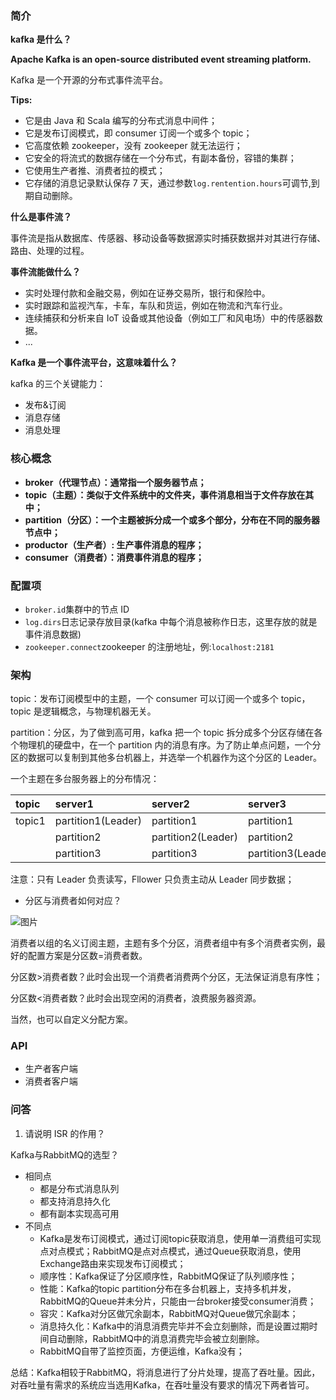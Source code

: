 ### 简介

**kafka 是什么？**

**Apache Kafka is an open-source distributed event streaming platform.**

Kafka 是一个开源的分布式事件流平台。

**Tips:**

* 它是由 Java 和 Scala 编写的分布式消息中间件；
* 它是发布订阅模式，即 consumer 订阅一个或多个 topic；
* 它高度依赖 zookeeper，没有 zookeeper 就无法运行；
* 它安全的将流式的数据存储在一个分布式，有副本备份，容错的集群；
* 它使用生产者推、消费者拉的模式；
* 它存储的消息记录默认保存 7 天，通过参数`log.rentention.hours`可调节,到期自动删除。

**什么是事件流？**

事件流是指从数据库、传感器、移动设备等数据源实时捕获数据并对其进行存储、路由、处理的过程。

**事件流能做什么？**

* 实时处理付款和金融交易，例如在证券交易所，银行和保险中。
* 实时跟踪和监视汽车，卡车，车队和货运，例如在物流和汽车行业。
* 连续捕获和分析来自 IoT 设备或其他设备（例如工厂和风电场）中的传感器数据。
* ...

**Kafka 是一个事件流平台，这意味着什么？**

kafka 的三个关键能力：

* 发布&订阅
* 消息存储
* 消息处理
### 核心概念

* **broker（代理节点）：通常指一个服务器节点；**
* **topic（主题）：类似于文件系统中的文件夹，事件消息相当于文件存放在其中；**
* **partition（分区）：一个主题被拆分成一个或多个部分，分布在不同的服务器节点中；**
* **productor（生产者）: 生产事件消息的程序；**
* **consumer（消费者）：消费事件消息的程序；**
### 配置项

* `broker.id`集群中的节点 ID
* `log.dirs`日志记录存放目录(kafka 中每个消息被称作日志，这里存放的就是事件消息数据)
* `zookeeper.connect`zookeeper 的注册地址，例:`localhost:2181`

### 架构

topic：发布订阅模型中的主题，一个 consumer 可以订阅一个或多个 topic，topic 是逻辑概念，与物理机器无关。

partition：分区，为了做到高可用，kafka 把一个 topic 拆分成多个分区存储在各个物理机的硬盘中，在一个 partition 内的消息有序。为了防止单点问题，一个分区的数据可以复制到其他多台机器上，并选举一个机器作为这个分区的 Leader。

一个主题在多台服务器上的分布情况：

|topic|server1|server2|server3|
|:----|:----|:----|:----|
|topic1|partition1(Leader)|partition1|partition1|
|    |partition2|partition2(Leader)|partition2|
|    |partition3|partition3|partition3(Leader)|

注意：只有 Leader 负责读写，Fllower 只负责主动从 Leader 同步数据；

* 分区与消费者如何对应？

![图片](https://uploader.shimo.im/f/cHLAtwKNXdiyDXO3.png!thumbnail?fileGuid=HjCgT9VgDYVWVXtC)

消费者以组的名义订阅主题，主题有多个分区，消费者组中有多个消费者实例，最好的配置方案是分区数=消费者数。

分区数>消费者数？此时会出现一个消费者消费两个分区，无法保证消息有序性；

分区数<消费者数？此时会出现空闲的消费者，浪费服务器资源。

当然，也可以自定义分配方案。

### API

* 生产者客户端
* 消费者客户端
### 问答

1. 请说明 ISR 的作用？



Kafka与RabbitMQ的选型？

- 相同点
  - 都是分布式消息队列
  - 都支持消息持久化
  - 都有副本实现高可用
- 不同点
  - Kafka是发布订阅模式，通过订阅topic获取消息，使用单一消费组可实现点对点模式；RabbitMQ是点对点模式，通过Queue获取消息，使用Exchange路由来实现发布订阅模式；
  - 顺序性：Kafka保证了分区顺序性，RabbitMQ保证了队列顺序性；
  - 性能：Kafka的topic partition分布在多台机器上，支持多机并发，RabbitMQ的Queue并未分片，只能由一台broker接受consumer消费；
  - 容灾：Kafka对分区做冗余副本，RabbitMQ对Queue做冗余副本；
  - 消息持久化：Kafka中的消息消费完毕并不会立刻删除，而是设置过期时间自动删除，RabbitMQ中的消息消费完毕会被立刻删除。
  - RabbitMQ自带了监控页面，方便运维，Kafka没有；

总结：Kafka相较于RabbitMQ，将消息进行了分片处理，提高了吞吐量。因此，对吞吐量有需求的系统应当选用Kafka，在吞吐量没有要求的情况下两者皆可。


